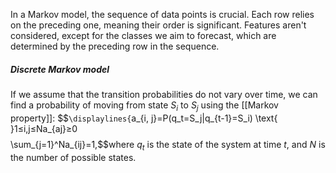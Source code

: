 In a Markov model, the sequence of data points is crucial. Each row relies on the preceding one, meaning their order is significant. Features aren't considered, except for the classes we aim to forecast, which are determined by the preceding row in the sequence.

##### Discrete Markov model
If we assume that the transition probabilities do not vary over time, we can find a probability of moving from state $S_i$ to $S_j$ using the [[Markov property]]: $$`\displaylines{`a_{i, j}=P(q_t=S_j|q_{t-1}=S_i) \text{‎‎‎ ‎ ‎ ‎ ‎}1≤i,j≤Na_{aj}≥0$$
$$\sum_{j=1}^Na_{ij}=1,$$where $q_t$ is the state of the system at time $t$, and $N$ is the number of possible states.

